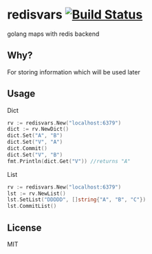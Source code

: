 # redisvars [![Build Status](https://travis-ci.org/saromanov/redisvars.svg?branch=master)](https://travis-ci.org/saromanov/redisvars)
golang maps with redis backend

## Why?
For storing information which will be used later

## Usage
Dict
```go
rv := redisvars.New("localhost:6379")
dict := rv.NewDict()
dict.Set("A", "B")
dict.Set("V", "A")
dict.Commit()
dict.Set("V", "B")
fmt.Println(dict.Get("V")) //returns "A"
```

List
```go
rv := redisvars.New("localhost:6379")
lst := rv.NewList()
lst.SetList("DDDDD", []string{"A", "B", "C"})
lst.CommitList()
```
## License
MIT